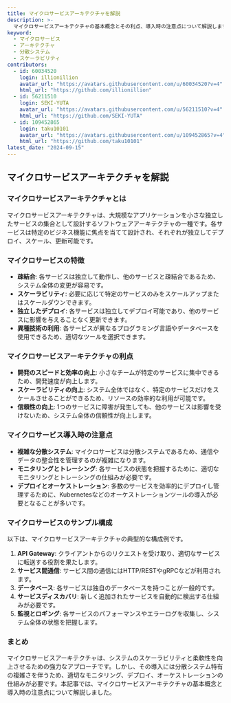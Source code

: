 ```yaml
---
title: マイクロサービスアーキテクチャを解説
description: >-
  マイクロサービスアーキテクチャの基本概念とその利点、導入時の注意点について解説します。このアーキテクチャがどのようにシステムのスケーラビリティと柔軟性を向上させるかを学びます。
keyword:
  - マイクロサービス
  - アーキテクチャ
  - 分散システム
  - スケーラビリティ
contributors:
  - id: 60034520
    login: illionillion
    avatar_url: "https://avatars.githubusercontent.com/u/60034520?v=4"
    html_url: "https://github.com/illionillion"
  - id: 56211510
    login: SEKI-YUTA
    avatar_url: "https://avatars.githubusercontent.com/u/56211510?v=4"
    html_url: "https://github.com/SEKI-YUTA"
  - id: 109452865
    login: taku10101
    avatar_url: "https://avatars.githubusercontent.com/u/109452865?v=4"
    html_url: "https://github.com/taku10101"
latest_date: "2024-09-15"
---
```


## マイクロサービスアーキテクチャを解説

### マイクロサービスアーキテクチャとは

マイクロサービスアーキテクチャは、大規模なアプリケーションを小さな独立したサービスの集合として設計するソフトウェアアーキテクチャの一種です。各サービスは特定のビジネス機能に焦点を当てて設計され、それぞれが独立してデプロイ、スケール、更新可能です。

### マイクロサービスの特徴

- **疎結合**: 各サービスは独立して動作し、他のサービスと疎結合であるため、システム全体の変更が容易です。
- **スケーラビリティ**: 必要に応じて特定のサービスのみをスケールアップまたはスケールダウンできます。
- **独立したデプロイ**: 各サービスは独立してデプロイ可能であり、他のサービスに影響を与えることなく更新できます。
- **異種技術の利用**: 各サービスが異なるプログラミング言語やデータベースを使用できるため、適切なツールを選択できます。

### マイクロサービスアーキテクチャの利点

- **開発のスピードと効率の向上**: 小さなチームが特定のサービスに集中できるため、開発速度が向上します。
- **スケーラビリティの向上**: システム全体ではなく、特定のサービスだけをスケールさせることができるため、リソースの効率的な利用が可能です。
- **信頼性の向上**: 1つのサービスに障害が発生しても、他のサービスは影響を受けないため、システム全体の信頼性が向上します。

### マイクロサービス導入時の注意点

- **複雑な分散システム**: マイクロサービスは分散システムであるため、通信やデータの整合性を管理するのが複雑になります。
- **モニタリングとトレーシング**: 各サービスの状態を把握するために、適切なモニタリングとトレーシングの仕組みが必要です。
- **デプロイとオーケストレーション**: 多数のサービスを効率的にデプロイし管理するために、Kubernetesなどのオーケストレーションツールの導入が必要となることが多いです。

### マイクロサービスのサンプル構成

以下は、マイクロサービスアーキテクチャの典型的な構成例です。

1. **API Gateway**: クライアントからのリクエストを受け取り、適切なサービスに転送する役割を果たします。
2. **サービス間通信**: サービス間の通信にはHTTP/RESTやgRPCなどが利用されます。
3. **データベース**: 各サービスは独自のデータベースを持つことが一般的です。
4. **サービスディスカバリ**: 新しく追加されたサービスを自動的に検出する仕組みが必要です。
5. **監視とロギング**: 各サービスのパフォーマンスやエラーログを収集し、システム全体の状態を把握します。

### まとめ

マイクロサービスアーキテクチャは、システムのスケーラビリティと柔軟性を向上させるための強力なアプローチです。しかし、その導入には分散システム特有の複雑さを伴うため、適切なモニタリング、デプロイ、オーケストレーションの仕組みが必要です。本記事では、マイクロサービスアーキテクチャの基本概念と導入時の注意点について解説しました。

